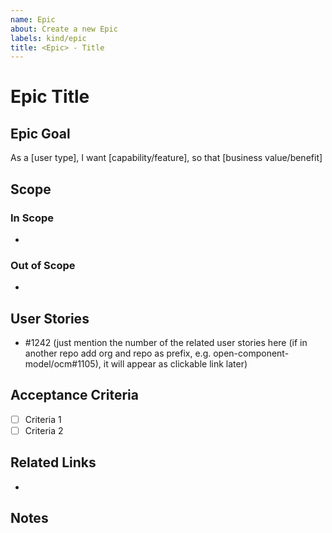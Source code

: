 ```yaml
---
name: Epic
about: Create a new Epic
labels: kind/epic
title: <Epic> - Title
---
```


<!-- markdownlint-disable MD041 -->
<!-- This is a short text that just acts as an example for your epic. Please be as precise and verbose as required, so that people understand what larger picture the epic should frame. -->

# Epic Title
<!-- Provide a clear, descriptive title that summarizes the large body of work -->

## Epic Goal
<!-- Describe the overall objective and value proposition -->
As a [user type],
I want [capability/feature],
so that [business value/benefit]

## Scope
### In Scope
<!-- List features/capabilities that are part of this epic -->
- 

### Out of Scope
<!-- List explicitly what will not be included -->
- 

## User Stories
<!-- List the main user stories that make up this epic. Each should later be created as separate issues and linked -->
- #1242 (just mention the number of the related user stories here (if in another repo add org and repo as prefix, e.g. open-component-model/ocm#1105), it will appear as clickable link later)

## Acceptance Criteria
<!-- List the high-level conditions that must be met for this epic to be considered complete -->
- [ ] Criteria 1
- [ ] Criteria 2

## Related Links
- 

## Notes
<!-- Any additional information that doesn't fit in the above categories -->

